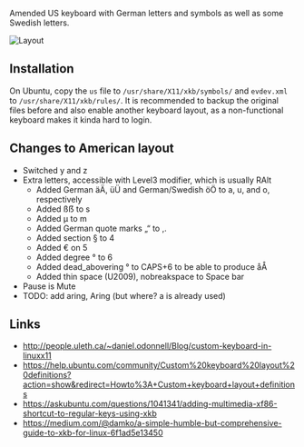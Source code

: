 Amended US keyboard with German letters and symbols as well as some Swedish letters.

![Layout](https://github.com/wasmitnetzen/keyboard/raw/master/layout.png "Layout")

## Installation
On Ubuntu, copy the `us` file to `/usr/share/X11/xkb/symbols/` and `evdev.xml` to `/usr/share/X11/xkb/rules/`. It is recommended to backup the original files before and also enable another keyboard layout, as a non-functional keyboard makes it kinda hard to login.

## Changes to American layout
* Switched y and z
* Extra letters, accessible with Level3 modifier, which is usually RAlt
  * Added German äÄ, üÜ and German/Swedish öÖ to a, u, and o, respectively
  * Added ßẞ to s
  * Added µ to m
  * Added German quote marks „“ to ,.
  * Added section § to 4
  * Added € on 5
  * Added degree ° to 6
  * Added dead_abovering ° to CAPS+6 to be able to produce åÅ
  * Added thin space (U2009), nobreakspace to Space bar
* Pause is Mute
* TODO: add aring, Aring (but where? a is already used)

## Links
* http://people.uleth.ca/~daniel.odonnell/Blog/custom-keyboard-in-linuxx11
* https://help.ubuntu.com/community/Custom%20keyboard%20layout%20definitions?action=show&redirect=Howto%3A+Custom+keyboard+layout+definitions
* https://askubuntu.com/questions/1041341/adding-multimedia-xf86-shortcut-to-regular-keys-using-xkb
* https://medium.com/@damko/a-simple-humble-but-comprehensive-guide-to-xkb-for-linux-6f1ad5e13450
